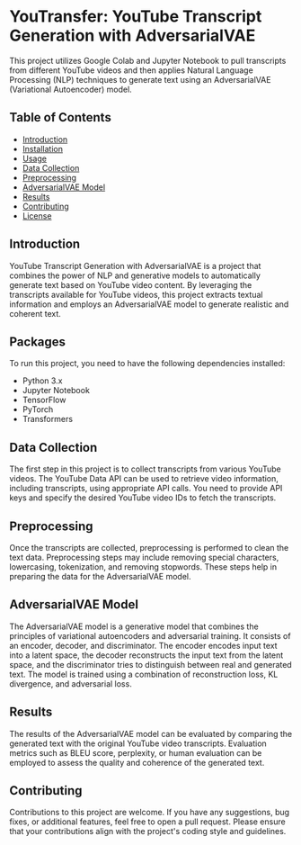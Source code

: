 # YouTransfer: YouTube Transcript Generation with AdversarialVAE

This project utilizes Google Colab and Jupyter Notebook to pull transcripts from different YouTube videos and then applies Natural Language Processing (NLP) techniques to generate text using an AdversarialVAE (Variational Autoencoder) model.

## Table of Contents

- [Introduction](#introduction)
- [Installation](#installation)
- [Usage](#usage)
- [Data Collection](#data-collection)
- [Preprocessing](#preprocessing)
- [AdversarialVAE Model](#adversarialvae-model)
- [Results](#results)
- [Contributing](#contributing)
- [License](#license)

## Introduction

YouTube Transcript Generation with AdversarialVAE is a project that combines the power of NLP and generative models to automatically generate text based on YouTube video content. By leveraging the transcripts available for YouTube videos, this project extracts textual information and employs an AdversarialVAE model to generate realistic and coherent text.

## Packages

To run this project, you need to have the following dependencies installed:

- Python 3.x
- Jupyter Notebook
- TensorFlow
- PyTorch
- Transformers


## Data Collection

The first step in this project is to collect transcripts from various YouTube videos. The YouTube Data API can be used to retrieve video information, including transcripts, using appropriate API calls. You need to provide API keys and specify the desired YouTube video IDs to fetch the transcripts.

## Preprocessing

Once the transcripts are collected, preprocessing is performed to clean the text data. Preprocessing steps may include removing special characters, lowercasing, tokenization, and removing stopwords. These steps help in preparing the data for the AdversarialVAE model.

## AdversarialVAE Model

The AdversarialVAE model is a generative model that combines the principles of variational autoencoders and adversarial training. It consists of an encoder, decoder, and discriminator. The encoder encodes input text into a latent space, the decoder reconstructs the input text from the latent space, and the discriminator tries to distinguish between real and generated text. The model is trained using a combination of reconstruction loss, KL divergence, and adversarial loss.

## Results

The results of the AdversarialVAE model can be evaluated by comparing the generated text with the original YouTube video transcripts. Evaluation metrics such as BLEU score, perplexity, or human evaluation can be employed to assess the quality and coherence of the generated text.

## Contributing

Contributions to this project are welcome. If you have any suggestions, bug fixes, or additional features, feel free to open a pull request. Please ensure that your contributions align with the project's coding style and guidelines.


